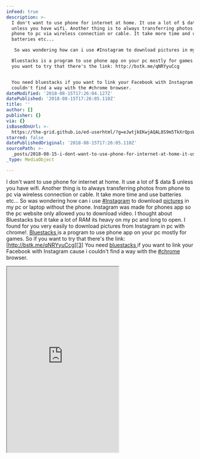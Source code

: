 ```yaml
---
inFeed: true
description: >-
  I don't want to use phone for internet at home. It use a lot of $ data $
  unless you have wifi. Another thing is to always transferring photos from
  phone to pc via wireless connection or cable. It take more time and use
  batteries etc...

   So was wondering how can i use #Instagram to download pictures in my pc or laptop without the phone. Instagram was made for phones app so the pc website only allowed you to download video. I thought about Bluestacks but it take a lot of RAM its heavy on my pc and long to open. I found for you very easily to download pictures from Instagram in pc with chrome!.

  Bluestacks is a program to use phone app on your pc mostly for games. So if
  you want to try that there's the link: http://bstk.me/qNRYyuCcg


  You need bluestacks if you want to link your Facebook with Instagram cause i
  couldn't find a way with the #chrome browser.
dateModified: '2018-08-15T17:26:04.127Z'
datePublished: '2018-08-15T17:26:05.110Z'
title: ''
author: []
publisher: {}
via: {}
isBasedOnUrl: >-
  https://the-grid.github.io/ed-userhtml/?g=eJwtjkEKwjAQAL8S9m5TkXrQpsWLJy-CH0iTrQkkTdhuCP29RT0ODMP0fiYdUVRv2Snozi0Ih_7tWMHp2IFYyShwzHm9SFlrbbZUuEzYmBQlxgmt9Pysj9v91WIaCYPaE9_olMgiKdhZh5CqAl045aC3q8DF0JYZ7SGi9fpvzCWE1RDiMvTydzZ8AGd8OEc
starred: false
datePublishedOriginal: '2018-08-15T17:26:05.110Z'
sourcePath: >-
  _posts/2018-08-15-i-dont-want-to-use-phone-for-internet-at-home-it-use-a-lot.md
_type: MediaObject

---
```

I don't want to use phone for internet at home. It use a lot of $ data $ unless you have wifi. Another thing is to always transferring photos from phone to pc via wireless connection or cable. It take more time and use batteries etc...
So was wondering how can i use [\#Instagram][0] to download [pictures][1] in my pc or laptop without the phone. Instagram was made for phones app so the pc website only allowed you to download video. I thought about Bluestacks but it take a lot of RAM its heavy on my pc and long to open. I found for you very easily to download pictures from Instagram in pc with chrome!.
[Bluestacks ][2]is a program to use phone app on your pc mostly for games. So if you want to try that there's the link: [http://bstk.me/qNRYyuCcg][3]
You need [bluestacks ][2]if you want to link your Facebook with Instagram cause i couldn't find a way with the [\#chrome][4] browser.

<iframe src="https://the-grid.github.io/ed-userhtml/?g=eJwtjkEKwjAQAL8S9m5TkXrQpsWLJy-CH0iTrQkkTdhuCP29RT0ODMP0fiYdUVRv2Snozi0Ih_7tWMHp2IFYyShwzHm9SFlrbbZUuEzYmBQlxgmt9Pysj9v91WIaCYPaE9_olMgiKdhZh5CqAl045aC3q8DF0JYZ7SGi9fpvzCWE1RDiMvTydzZ8AGd8OEc" height="500" style=""></iframe>



[0]: https://www.youtube.com/results?search_query=%23Instagram
[1]: https://www.youtube.com/results?search_query=%23pictures
[2]: http://bstk.me/qNRYyuCcg
[3]: https://www.youtube.com/redirect?q=http%3A%2F%2Fbstk.me%2FqNRYyuCcg&redir_token=4ankFV-cKYeextj8C0a6QLDDHbV8MTUzNDQ0MDE2OEAxNTM0MzUzNzY4&v=itQwLAFT0eo&event=video_description
[4]: https://www.youtube.com/results?search_query=%23chrome